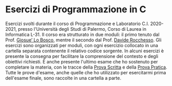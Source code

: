 # Esercizi di Programmazione in C
Esercizi svolti durante il corso di Programmazione e Laboratorio C.I. 2020-2021, presso l'Università degli Studi di Palermo, Corso di Laurea in Informatica L-31. Il corso era strutturato in due moduli: il primo tenuto dal Prof. [Giosue’ Lo Bosco](https://www.unipa.it/persone/docenti/l/giosue.lobosco), mentre il secondo dal Prof. [Davide Rocchesso](https://www.unimi.it/it/ugov/person/davide-rocchesso). Gli esercizi sono organizzati per moduli, con ogni esercizio collocato in una cartella separata contenente il relativo codice sorgente. In alcuni esercizi è presente la consegna per facilitare la comprensione del contesto e degli obiettivi richiesti. È anche presente l'ultimo esame che ho sostenuto per completare la materia, con le tracce della [Prova Scritta](https://github.com/FedeDC512/c-exercises/blob/main/Esami/Esame%20mio%2009-2021/Prova%20Scritta%2015-09-2021.pdf) e della [Prova Pratica](https://github.com/FedeDC512/c-exercises/blob/main/Esami/Esame%20mio%2009-2021/Prova%20Pratica%2017-09-2021.pdf). Tutte le prove d'esame, anche quelle che ho utilizzato per esercitarmi prima dell'esame finale, sono raccolte in una cartella a parte.
